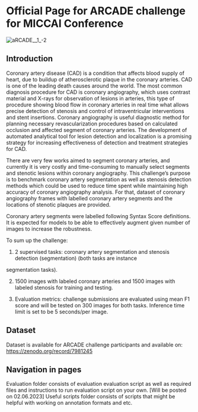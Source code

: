 # Official Page for ARCADE challenge for MICCAI Conference

![aRCADE__1_-2](https://github.com/cmctec/ARCADE/assets/70023022/c506f8c6-875b-4aa6-a0ec-4b259b3ad794)

## Introduction
Coronary artery disease (CAD) is a condition that affects blood supply of heart, due to buildup of atherosclerotic plaque in the coronary arteries. CAD is one of the leading death causes around the world. The most common diagnosis procedure for CAD is coronary angiography, which uses contrast material and X-rays for observation of lesions in arteries, this type of procedure showing blood flow in coronary arteries in real time what allows precise detection of stenosis and control of intraventricular interventions and stent insertions. Coronary angiography is useful diagnostic method for planning necessary revascularization procedures based on calculated occlusion and affected segment of coronary arteries. The development of automated analytical tool for lesion detection and localization is a promising strategy for increasing effectiveness of detection and treatment strategies for CAD.

There are very few works aimed to segment coronary arteries, and currently it is very costly and time-consuming to manually select segments and stenotic lesions within coronary angiography. This challenge’s purpose is to benchmark coronary artery segmentation as well as stenosis detection methods which could be used to reduce time spent while maintaining high accuracy of coronary angiography analysis. For that, dataset of coronary angiography frames with labelled coronary artery segments and the locations of stenotic plaques are provided.

Coronary artery segments were labelled following Syntax Score definitions. It is expected for models to be able to effectively augment given number of images to increase the robustness.

To sum up the challenge:

1) 2 supervised tasks: coronary artery segmentation and stenosis detection (segmentation) (both tasks are instance

segmentation tasks).

2) 1500 images with labeled coronary arteries and 1500 images with labeled stenosis for training and testing.

3) Evaluation metrics: challenge submissions are evaluated using mean F1 score and will be tested on 300 images for both tasks. Inference time limit is set to be 5 seconds/per image.


## Dataset
Dataset is available for ARCADE challenge participants and available on: https://zenodo.org/record/7981245

## Navigation in pages
Evaluation folder consists of evaluation evaluation script as well as required files and instructions to run evaluation script on your own. [Will be posted on 02.06.2023]
Useful scripts folder consists of scripts that might be helpful with working on annotation formats and etc.
